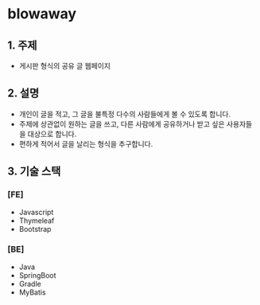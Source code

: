 # blowaway


## 1. 주제
- 게시판 형식의 공유 글 웹페이지

## 2. 설명
- 개인이 글을 적고, 그 글을 불특정 다수의 사람들에게 볼 수 있도록 합니다. 
- 주제에 상관없이 원하는 글을 쓰고, 다른 사람에게 공유하거나 받고 싶은 사용자들을 대상으로 합니다.
- 편하게 적어서 글을 날리는 형식을 추구합니다.

## 3. 기술 스택
### [FE]
- Javascript
- Thymeleaf
- Bootstrap
### [BE]
- Java
- SpringBoot
- Gradle
- MyBatis
